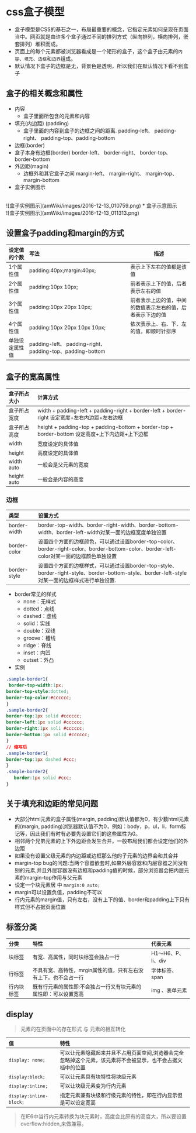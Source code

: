 # css盒子模型
* 盒子模型是CSS的基石之一，布局最重要的概念，它指定元素如何呈现在页面当中。网页就是由许多个盒子通过不同的排列方式（纵向排列，横向排列，嵌套排列）堆积而成。
* 页面上的每个元素都被浏览器看成是一个矩形的盒子，这个盒子由元素的`内容`、`填充`、`边框`和`边界`组成。
* 默认情况下盒子的边框是无，背景色是透明，所以我们在默认情况下看不到盒子

## 盒子的相关概念和属性
* 内容
  * 盒子里面所包含的元素和内容
* 填充(内边距) (padding)
  * 盒子里面的内容到盒子的边框之间的距离. padding-left、 padding-right、 padding-top、padding-bottom
*  边框(border)
  * 盒子本身有边框(border) border-left、 border-right、 border-top、 border-bottom
* 外边距(magin)
  * 边框外和其它盒子之间 margin-left、 margin-right、 margin-top、margin-bottom
* 盒子实例图示
<br/>
![盒子实例图示](amWiki/images/2016-12-13_010759.png)
* 盒子示意图示
<br/>
![盒子实例图示](amWiki/images/2016-12-13_011313.png)

## 设置盒子padding和margin的方式

| 设定值的个数    |  写法    |描述 |
| :------------- | :------------- |------|
| 1个属性值     | padding:40px;margin:40px;|表示上下左右的值都是该值|
| 2个属性值     | padding:10px 10px;|前者表示上下的值，后者表示左右的值|
| 3个属性值     | padding:10px 20px 10px;|前者表示上边的值，中间的数值表示左右的值，后者表示下边的值|
| 4个属性值     | padding:10px 20px 10px 10px;|依次表示上、右、下、左的值，即顺时针排序|
| 单独设定属性值 | padding-left、 padding-right、 padding-top、padding-bottom|  |

## 盒子的宽高属性

|  盒子所占大小 | 计算方式  |
| :------------- | :------------- |
|  盒子所占宽度     | width + padding-left + padding-right + border-left + border-right 设定宽度+左右内边距+左右边框     |
|  盒子所占高度   | height + padding-top + padding-bottom + border-top + border-bottom 设定高度+上下内边距+上下边框|
|  width   |宽度设定的具体值|
|  height   |高度设定的具体值|
|  width auto  |一般会是父元素的宽度|
|  height auto  |一般会是内容的高度|

###  边框

| 类型     | 设置方式   |
| :------------- | :------------- |
| border-width      | border-top-width、border-right-width、border-bottom-width、border-left-width对某一面的边框宽度单独设置    |
| border-color     |设置四个方面的边框颜色，可以通过设置border-top-color、border-right-color、border-bottom-color、border-left-color对某一面的边框颜色单独设置  |
| border-style    |设置四个方面的边框样式，可以通过设置border-top-style、border-right-style、border-bottom-style、border-left-style对某一面的边框样式进行单独设置.|

* border常见的样式
  * none：无样式
  * dotted：点线
  * dashed：虚线
  * solid：实线
  * double：双线
  * groove：槽线
  * ridge：脊线
  * inset：内凹
  * outset：外凸
* 实例
```css
.sample-border1{
 border-top-width:1px;
border-top-style:dotted;
border-top-color:#cccccc;
}
.sample-border2{
border-top:1px solid #cccccc;
border-left:1px solid #cccccc;
border-right:1px soli #cccccc;
border-bottom:1px solid #cccccc;
}
// 缩写后
.sample-border1{
border-top:1px dashed #ccc;
}
.sample-border2{
   border:1px solid #ccc;
}
```

## 关于填充和边距的常见问题
* 大部分html元素的盒子属性(margin, padding)默认值都为0，有少数html元素的(margin, padding)浏览器默认值不为0，例如：body，p，ul，li，form标记等，因此我们有时有必要先设置它们的这些属性为0。
* 相邻两个兄弟元素的上下外边距会发生合并，一般布局我们都会设定他们的外边距
* 如果没有设置父级元素的内边距或边框那么他的子元素的边界会和其合并
* margin-top bug的问题:当两个容器嵌套时,如果外层容器和内层容器之间没有别的元素,并且外层容器没有边框和padding值的时候，部分浏览器会把内层元素的margin-top作用与父元素
* 设定一个块元素居 中 `margin:0 auto;`
* margin可以设置负值，padding不可以
* 行内元素的margin值，只有左右，没有上下的值、border和padding上下只有样式但不占据页面位置

## 标签分类

| 分类 | 特性     | 代表元素 |
| :------------- | :------------- |:---|
| 块标签       |  有宽、高属性，同时块标签会独占一行     | H1～H6、P、li、div |
| 行标签       |  不具有宽、高特性，mrgin属性的值，只有左右没有上下。也不会占一行     | 字体标签、span |
| 行内块标签   |  既有行元素的属性即:不会独占一行又有块元素的属性即：可以设置宽高| img 、表单元素  |


## display
> 元素的在页面中的存在形式 与 元素的相互转化

| 值 | 特性   |
| :------------- | :------------- |
| `display: none;`     |可以让元素隐藏起来并且不占用页面空间,浏览器会完全忽略掉这个元素，该元素将不会被显示，也不会占据文档中的位置 |
| ` display:block; `  |可以让元素具有块特性将块级元素|
| ` display:inline; `  |可以让块级元素变为行内元素|
| ` display:inline-block; `  |指定元素兼有块级和行级元素的特性，即在行内显示但是可以设定宽高|

> 在IE6中当行内元素转换为块元素时，高度会比原有的高度大，所以要设置overflow:hidden,来做兼容。
